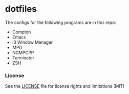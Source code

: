 # dotfiles


The configs for the following programs are in this repo:

 - Compton
 - Emacs
 - i3 Window Manager
 - MPD
 - NCMPCPP
 - Terminator
 - ZSH

### License
 See the [LICENSE](LICENSE) file for license rights and limitations (MIT)

